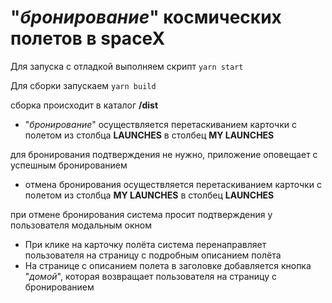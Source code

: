 # "_бронирование_" космических полетов в spaceX

Для запуска с отладкой выполняем скрипт
`yarn start`

Для сборки запускаем
`yarn build`

сборка происходит в каталог **/dist**

- "_бронирование_" осуществляется перетаcкиванием карточки с полетом из столбца **LAUNCHES** в столбец **MY LAUNCHES**

для бронирования подтверждения не нужно, приложение оповещает с успешным бронированием
- отмена бронирования осуществляется перетаcкиванием карточки с полетом из столбца **MY LAUNCHES** в столбец **LAUNCHES**

при отмене бронирования система просит подтверждения у пользователя модальным окном
- При клике на карточку полёта система перенаправляет пользователя на страницу с подробным описанием полёта
- На странице с описанием полета в заголовке добавляется кнопка "*домой*", которая возвращает пользователя на страницу с бронированием